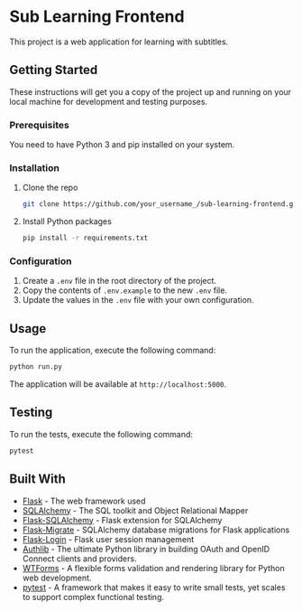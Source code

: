 # Sub Learning Frontend

This project is a web application for learning with subtitles.

## Getting Started

These instructions will get you a copy of the project up and running on your local machine for development and testing purposes.

### Prerequisites

You need to have Python 3 and pip installed on your system.

### Installation

1.  Clone the repo
    ```sh
    git clone https://github.com/your_username_/sub-learning-frontend.git
    ```
2.  Install Python packages
    ```sh
    pip install -r requirements.txt
    ```

### Configuration

1.  Create a `.env` file in the root directory of the project.
2.  Copy the contents of `.env.example` to the new `.env` file.
3.  Update the values in the `.env` file with your own configuration.

## Usage

To run the application, execute the following command:

```sh
python run.py
```

The application will be available at `http://localhost:5000`.

## Testing

To run the tests, execute the following command:

```sh
pytest
```

## Built With

*   [Flask](https://flask.palletsprojects.com/) - The web framework used
*   [SQLAlchemy](https://www.sqlalchemy.org/) - The SQL toolkit and Object Relational Mapper
*   [Flask-SQLAlchemy](https://flask-sqlalchemy.palletsprojects.com/) - Flask extension for SQLAlchemy
*   [Flask-Migrate](https://flask-migrate.readthedocs.io/) - SQLAlchemy database migrations for Flask applications
*   [Flask-Login](https://flask-login.readthedocs.io/) - Flask user session management
*   [Authlib](https://authlib.org/) - The ultimate Python library in building OAuth and OpenID Connect clients and providers.
*   [WTForms](https://wtforms.readthedocs.io/) - A flexible forms validation and rendering library for Python web development.
*   [pytest](https://docs.pytest.org/) - A framework that makes it easy to write small tests, yet scales to support complex functional testing.